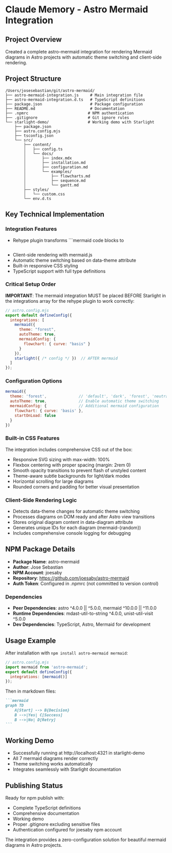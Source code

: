 # Claude Memory - Astro Mermaid Integration

## Project Overview
Created a complete astro-mermaid integration for rendering Mermaid diagrams in Astro projects with automatic theme switching and client-side rendering.

## Project Structure
```
/Users/josesebastian/git/astro-mermaid/
├── astro-mermaid-integration.js     # Main integration file
├── astro-mermaid-integration.d.ts   # TypeScript definitions
├── package.json                     # Package configuration
├── README.md                        # Documentation
├── .npmrc                          # NPM authentication
├── .gitignore                      # Git ignore rules
└── starlight-demo/                 # Working demo with Starlight
    ├── package.json
    ├── astro.config.mjs
    ├── tsconfig.json
    └── src/
        ├── content/
        │   ├── config.ts
        │   └── docs/
        │       ├── index.mdx
        │       ├── installation.md
        │       ├── configuration.md
        │       └── examples/
        │           ├── flowcharts.md
        │           ├── sequence.md
        │           └── gantt.md
        ├── styles/
        │   └── custom.css
        └── env.d.ts
```

## Key Technical Implementation

### Integration Features
- Rehype plugin transforms ```mermaid code blocks to <pre class="mermaid">
- Client-side rendering with mermaid.js
- Automatic theme switching based on data-theme attribute
- Built-in responsive CSS styling
- TypeScript support with full type definitions

### Critical Setup Order
**IMPORTANT**: The mermaid integration MUST be placed BEFORE Starlight in the integrations array for the rehype plugin to work correctly:

```js
// astro.config.mjs
export default defineConfig({
  integrations: [
    mermaid({
      theme: "forest",
      autoTheme: true,
      mermaidConfig: {
        flowchart: { curve: "basis" }
      }
    }),
    starlight({ /* config */ })  // AFTER mermaid
  ]
});
```

### Configuration Options
```js
mermaid({
  theme: 'forest',              // 'default', 'dark', 'forest', 'neutral', 'base'
  autoTheme: true,              // Enable automatic theme switching
  mermaidConfig: {              // Additional mermaid configuration
    flowchart: { curve: 'basis' },
    startOnLoad: false
  }
})
```

### Built-in CSS Features
The integration includes comprehensive CSS out of the box:
- Responsive SVG sizing with max-width: 100%
- Flexbox centering with proper spacing (margin: 2rem 0)
- Smooth opacity transitions to prevent flash of unstyled content
- Theme-aware subtle backgrounds for light/dark modes
- Horizontal scrolling for large diagrams
- Rounded corners and padding for better visual presentation

### Client-Side Rendering Logic
- Detects data-theme changes for automatic theme switching
- Processes diagrams on DOM ready and after Astro view transitions
- Stores original diagram content in data-diagram attribute
- Generates unique IDs for each diagram (mermaid-{random})
- Includes comprehensive console logging for debugging

## NPM Package Details
- **Package Name**: astro-mermaid
- **Author**: Jose Sebastian
- **NPM Account**: joesaby
- **Repository**: https://github.com/joesaby/astro-mermaid
- **Auth Token**: Configured in .npmrc (not committed to version control)

### Dependencies
- **Peer Dependencies**: astro ^4.0.0 || ^5.0.0, mermaid ^10.0.0 || ^11.0.0
- **Runtime Dependencies**: mdast-util-to-string ^4.0.0, unist-util-visit ^5.0.0
- **Dev Dependencies**: TypeScript, Astro, Mermaid for development

## Usage Example
After installation with `npm install astro-mermaid mermaid`:

```js
// astro.config.mjs
import mermaid from 'astro-mermaid';
export default defineConfig({
  integrations: [mermaid()]
});
```

Then in markdown files:
````markdown
```mermaid
graph TD
    A[Start] --> B{Decision}
    B -->|Yes| C[Success]
    B -->|No| D[Retry]
```
````

## Working Demo
- Successfully running at http://localhost:4321 in starlight-demo
- All 7 mermaid diagrams render correctly
- Theme switching works automatically
- Integrates seamlessly with Starlight documentation

## Publishing Status
Ready for npm publish with:
- Complete TypeScript definitions
- Comprehensive documentation
- Working demo
- Proper .gitignore excluding sensitive files
- Authentication configured for joesaby npm account

The integration provides a zero-configuration solution for beautiful mermaid diagrams in Astro projects.